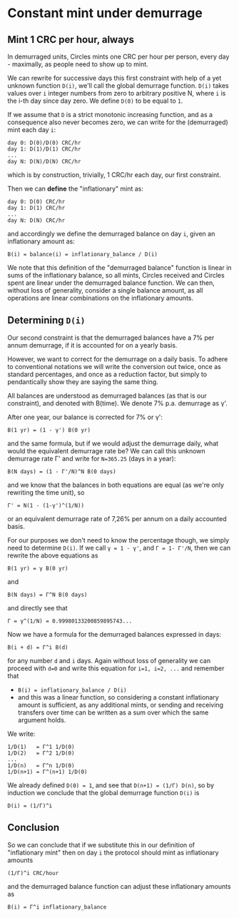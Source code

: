 # Constant mint under demurrage

## Mint 1 CRC per hour, always

In demurraged units, Circles mints one CRC per hour per person, every day - maximally, as people need to
show up to mint.

We can rewrite for successive days this first constraint with help of a yet unknown function `D(i)`,
we'll call the global demurrage function.
`D(i)` takes values over `i` integer numbers from zero to arbitrary positive N, where `i` is the i-th day
since day zero. We define `D(0)` to be equal to `1`.

If we assume that `D` is a strict monotonic increasing function, and as a consequence also never
becomes zero, we can write for the (demurraged) mint each day `i`:
  
    day 0: D(0)/D(0) CRC/hr
    day 1: D(1)/D(1) CRC/hr
    ...
    day N: D(N)/D(N) CRC/hr

which is by construction, trivially, 1 CRC/hr each day, our first constraint.

Then we can **define** the "inflationary" mint as:
    
    day 0: D(0) CRC/hr
    day 1: D(1) CRC/hr
    ...
    day N: D(N) CRC/hr

and accordingly we define the demurraged balance on day `i`, given an inflationary amount as:
  
    B(i) = balance(i) = inflationary_balance / D(i)

We note that this definition of the "demurraged balance" function is linear in sums of the inflationary
balance, so all mints, Circles received and Circles spent are linear under the demurraged balance function.
We can then, without loss of generality, consider a single balance amount, as all operations are
linear combinations on the inflationary amounts.

## Determining `D(i)`

Our second constraint is that the demurraged balances have a 7% per annum demurrage, if it is accounted for
on a yearly basis.

However, we want to correct for the demurrage on a daily basis. To adhere to conventional notations we will
write the conversion out twice, once as standard percentages, and once as a reduction factor, but simply to
pendantically show they are saying the same thing.

All balances are understood as demurraged balances (as that is our constraint), and denoted with B(time). We denote 7% p.a. demurrage as γ'.

After one year, our balance is corrected for 7% or γ':

    B(1 yr) = (1 - γ') B(0 yr)

and the same formula, but if we would adjust the demurrage daily, what would the equivalent demurrage rate be?
We can call this unknown demurrage rate Γ' and write for `N=365.25` (days in a year):

    B(N days) = (1 - Γ'/N)^N B(0 days)

and we know that the balances in both equations are equal (as we're only rewriting the time unit), so

    Γ' = N(1 - (1-γ')^(1/N))

or an equivalent demurrage rate of 7,26% per annum on a daily accounted basis.

For our purposes we don't need to know the percentage though, we simply need to determine `D(i)`.
If we call `γ = 1 - γ'`, and `Γ = 1- Γ'/N`, then we can rewrite the above equations as

    B(1 yr) = γ B(0 yr)

and

    B(N days) = Γ^N B(0 days)

and directly see that

    Γ = γ^(1/N) = 0.99980133200859895743...

Now we have a formula for the demurraged balances expressed in days:

    B(i + d) = Γ^i B(d)

for any number `d` and `i` days. Again without loss of generality we can proceed with `d=0`
and write this equation for `i=1, i=2, ...` and remember that 
 - `B(i) = inflationary_balance / D(i)`
 - and this was a linear function, so considering a constant inflationary amount is sufficient,
   as any additional mints, or sending and receiving transfers over time can be written as a sum
   over which the same argument holds.

We write:
   
    1/D(1)   = Γ^1 1/D(0)
    1/D(2)   = Γ^2 1/D(0)
    ...
    1/D(n)   = Γ^n 1/D(0)
    1/D(n+1) = Γ^(n+1) 1/D(0) 
    
We already defined `D(0) = 1`, and see that `D(n+1) = (1/Γ) D(n)`, so by induction we conclude
that the global demurrage function `D(i)` is

    D(i) = (1/Γ)^i

## Conclusion

So we can conclude that if we substitute this in our definition of "inflationary mint"
then on day `i` the protocol should mint as inflationary amounts

    (1/Γ)^i CRC/hour

and the demurraged balance function can adjust these inflationary amounts as

    B(i) = Γ^i inflationary_balance